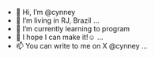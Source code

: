 - 👋 Hi, I’m @cynney
- 👀 I’m living in RJ, Brazil ...
- 🌱 I’m currently learning to program
- 💞️ I hope I can make it!☺️ ...
- 📫 You can write to me on X @cynney ...

<!---
cynney/cynney is a ✨ special ✨ repository because its `README.md` (this file) appears on your GitHub profile.
You can click the Preview link to take a look at your changes.
--->

